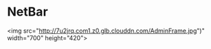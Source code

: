 # NetBar
<img src="http://7u2jrq.com1.z0.glb.clouddn.com/AdminFrame.jpg")" width="700" height="420"> 
